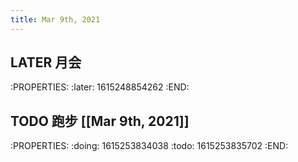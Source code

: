 ```yaml
---
title: Mar 9th, 2021
---
```


## LATER 月会
:PROPERTIES:
:later: 1615248854262
:END:
## TODO 跑步 [[Mar 9th, 2021]]
:PROPERTIES:
:doing: 1615253834038
:todo: 1615253835702
:END:
##
##
